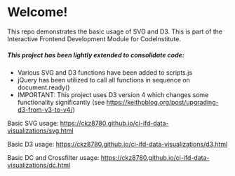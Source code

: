 # Welcome! 

This repo demonstrates the basic usage of SVG and D3. This is part of the Interactive Frontend Development Module for CodeInstitute.

##### This project has been lightly extended to consolidate code:

- Various SVG and D3 functions have been added to scripts.js
- jQuery has been utilized to call all functions in sequence on document.ready()
- IMPORTANT: This project uses D3 version 4 which changes some functionality significantly (see https://keithpblog.org/post/upgrading-d3-from-v3-to-v4/)

Basic SVG usage: https://ckz8780.github.io/ci-ifd-data-visualizations/svg.html

Basic D3 usage: https://ckz8780.github.io/ci-ifd-data-visualizations/d3.html

Basic DC and Crossfilter usage: https://ckz8780.github.io/ci-ifd-data-visualizations/dc.html